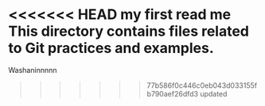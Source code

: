 <<<<<<< HEAD
 my first read me
This directory contains files related to Git practices and examples.
=======
Washaninnnnn
>>>>>>> 77b586f0c446c0eb043d033155fb790aef26dfd3
updated
